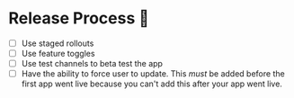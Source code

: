 # Release Process 🚀

- [ ] Use staged rollouts
- [ ] Use feature toggles
- [ ] Use test channels to beta test the app
- [ ] Have the ability to force user to update. This _must_ be added before the first app went live because you can't add this after your app went live.
